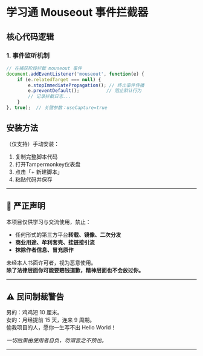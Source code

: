 # 学习通 Mouseout 事件拦截器

## 核心代码逻辑

### 1. 事件监听机制
```javascript
// 在捕获阶段拦截 mouseout 事件
document.addEventListener('mouseout', function(e) {
    if (e.relatedTarget === null) {
        e.stopImmediatePropagation(); // 终止事件传播
        e.preventDefault();          // 阻止默认行为
        // 记录拦截日志...
    }
}, true);  // 关键参数：useCapture=true
```
## 安装方法
（仅支持）手动安装：
1. 复制完整脚本代码
2. 打开Tampermonkey仪表盘
3. 点击「+ 新建脚本」
4. 粘贴代码并保存

---

## 🚫 严正声明

本项目仅供学习与交流使用，禁止：

- 任何形式的第三方平台**转载、镜像、二次分发**
- **商业用途、牟利套壳、挂链接引流**
- **抹除作者信息、冒充原作**

未经本人书面许可者，视为恶意使用。  
**除了法律层面你可能要赔钱道歉，精神层面也不会放过你。**

---

## ⚠️ 民间制裁警告

男的：鸡鸡短 10 厘米。  
女的：月经提前 15 天，连来 9 周期。  
偷我项目的人，愿你一生写不出 Hello World！

*一切后果由使用者自负，勿谓言之不预也。*

---